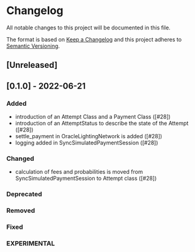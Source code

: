 # Changelog
All notable changes to this project will be documented in this file.

The format is based on [Keep a Changelog](https://keepachangelog.com/en/1.0.0/)
and this project adheres to [Semantic Versioning](https://semver.org/spec/v2.0.0.html).

<!--
TODO: Insert version codename, and username of the contributor that named the release.
-->
## [Unreleased]

## [0.1.0] - 2022-06-21
### Added
 - introduction of an Attempt Class and a Payment Class ([#28])
 - introduction of an AttemptStatus to describe the state of the Attempt ([#28])
 - settle_payment in OracleLightingNetwork is added ([#28])
 - logging added in SyncSimulatedPaymentSession ([#28])

### Changed
 - calculation of fees and probabilities is moved from SyncSimulatedPaymentSession to Attempt class ([#28])

### Deprecated

### Removed

### Fixed

### EXPERIMENTAL
